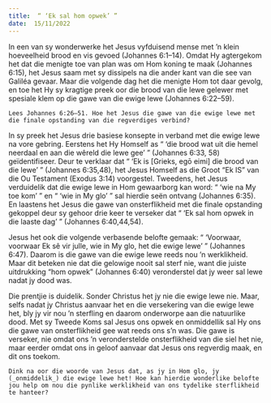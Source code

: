 ```yaml
---
title:  “ ‘Ek sal hom opwek’ ”
date:  15/11/2022
---
```


In een van sy wonderwerke het Jesus vyfduisend mense met ’n klein hoeveelheid brood en vis gevoed (Johannes 6:1–14). Omdat Hy agtergekom het dat die menigte toe van plan was om Hom koning te maak (Johannes 6:15), het Jesus saam met sy dissipels na die ander kant van die see van Galiléa gevaar. Maar die volgende dag het die menigte Hom tot daar gevolg, en toe het Hy sy kragtige preek oor die brood van die lewe gelewer met spesiale klem op die gawe van die ewige lewe (Johannes 6:22–59).

`Lees Johannes 6:26–51. Hoe het Jesus die gawe van die ewige lewe met die finale opstanding van die regverdiges verbind?`

In sy preek het Jesus drie basiese konsepte in verband met die ewige lewe na vore gebring. Eerstens het Hy Homself as “ ‘die brood wat uit die hemel neerdaal en aan die wêreld die lewe gee’ ” (Johannes 6:33, 58) geïdentifiseer. Deur te verklaar dat “ ‘Ek is [Grieks, egō eimi] die brood van die lewe’ ” (Johannes 6:35,48), het Jesus Homself as die Groot “Ek IS” van die Ou Testament (Exodus 3:14) voorgestel. Tweedens, het Jesus verduidelik dat die ewige lewe in Hom gewaarborg kan word: “ ‘wie na My toe kom’ ” en “ ‘wie in My glo’ ” sal hierdie seën ontvang (Johannes 6:35). En laastens het Jesus die gawe van onsterflikheid met die finale opstanding gekoppel deur sy gehoor drie keer te verseker dat “ ‘Ek sal hom opwek in die laaste dag’ ” (Johannes 6:40,44,54).

Jesus het ook die volgende verbasende belofte gemaak: “ ‘Voorwaar, voorwaar Ek sê vir julle, wie in My glo, het die ewige lewe’ ” (Johannes 6:47). Daarom is die gawe van die ewige lewe reeds nou ’n werklikheid. Maar dit beteken nie dat die gelowige nooit sal sterf nie, want die juiste uitdrukking “hom opwek” (Johannes 6:40) veronderstel dat jy weer sal lewe nadat jy dood was.

Die prentjie is duidelik. Sonder Christus het jy nie die ewige lewe nie. Maar, selfs nadat jy Christus aanvaar het en die versekering van die ewige lewe het, bly jy vir nou ’n sterfling en daarom onderworpe aan die natuurlike dood. Met sy Tweede Koms sal Jesus ons opwek en onmiddellik sal Hy ons die gawe van onsterflikheid gee wat reeds ons s’n was. Die gawe is verseker, nie omdat ons ’n veronderstelde onsterflikheid van die siel het nie, maar eerder omdat ons in geloof aanvaar dat Jesus ons regverdig maak, en dit ons toekom.

`Dink na oor die woorde van Jesus dat, as jy in Hom glo, jy (_onmiddelik_) die ewige lewe het! Hoe kan hierdie wonderlike belofte jou help om nou die pynlike werklikheid van ons tydelike sterflikheid te hanteer?`